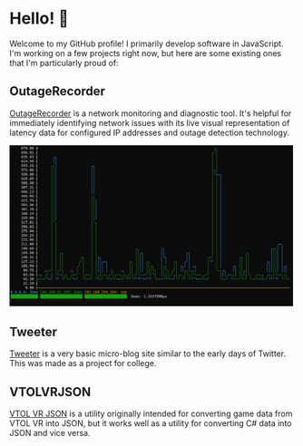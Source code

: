 ﻿# Hello! 👋
Welcome to my GitHub profile! I primarily develop software in JavaScript.
I'm working on a few projects right now, but here are some existing ones that I'm particularly proud of:

## OutageRecorder
[OutageRecorder](https://github.com/JosephKY/outagerecorder) is a network monitoring and diagnostic tool. It's helpful for immediately identifying network issues with its live visual representation of latency data for configured IP addresses and outage detection technology.
<td class="tg-0lax"><img src="https://github.com/JosephKY/outagerecorder/blob/main/media/graph.png?raw=true" width="500"/></td>

## Tweeter
[Tweeter](https://github.com/JosephKY/tweeter) is a very basic micro-blog site similar to the early days of Twitter. This was made as a project for college.

## VTOLVRJSON
[VTOL VR JSON](https://github.com/JosephKY/VTOLVRJSON) is a utility originally intended for converting game data from VTOL VR into JSON, but it works well as a utility for converting C# data into JSON and vice versa.
